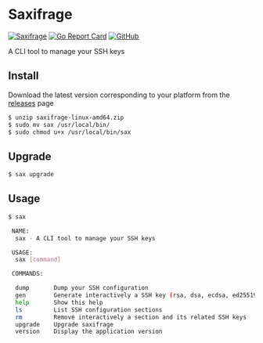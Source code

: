 # Saxifrage

[![Saxifrage](https://github.com/mickaelvieira/saxifrage/workflows/Saxifrage/badge.svg)](https://github.com/mickaelvieira/saxifrage/actions) [![Go Report Card](https://goreportcard.com/badge/github.com/mickaelvieira/saxifrage)](https://goreportcard.com/report/github.com/mickaelvieira/saxifrage) [![GitHub](https://img.shields.io/github/license/mickaelvieira/saxifrage)](https://github.com/mickaelvieira/saxifrage/blob/master/LICENSE.md)

A CLI tool to manage your SSH keys

## Install

Download the latest version corresponding to your platform from the [releases](https://github.com/mickaelvieira/saxifrage/releases) page

```sh
$ unzip saxifrage-linux-amd64.zip
$ sudo mv sax /usr/local/bin/
$ sudo chmod u+x /usr/local/bin/sax
```

## Upgrade

```sh
$ sax upgrade
```

## Usage

```sh
$ sax

 NAME:
  sax - A CLI tool to manage your SSH keys

 USAGE:
  sax [command]

 COMMANDS:

  dump       Dump your SSH configuration
  gen        Generate interactively a SSH key (rsa, dsa, ecdsa, ed25519)
  help       Show this help
  ls         List SSH configuration sections
  rm         Remove interactively a section and its related SSH keys
  upgrade    Upgrade saxifrage
  version    Display the application version
```
